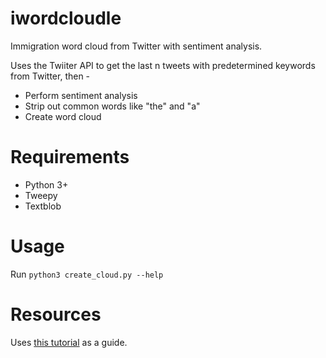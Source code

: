 # iwordcloudle
Immigration word cloud from Twitter with sentiment analysis.

Uses the Twiiter API to get the last n tweets with predetermined keywords from 
Twitter, then -

* Perform sentiment analysis
* Strip out common words like "the" and "a"
* Create word cloud

# Requirements
* Python 3+
* Tweepy
* Textblob

# Usage
Run `python3 create_cloud.py --help`

# Resources
Uses [this tutorial](http://www.geeksforgeeks.org/twitter-sentiment-analysis-using-python/)
as a guide.

